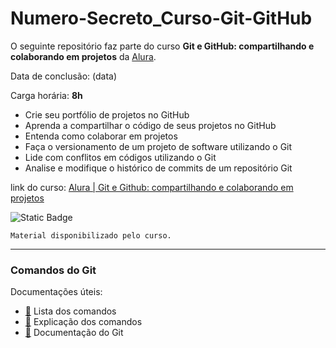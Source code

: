 # Numero-Secreto_Curso-Git-GitHub

O seguinte repositório faz parte do curso **Git e GitHub: compartilhando e colaborando em projetos** da [Alura](alura.com.br).

Data de conclusão: (data)

Carga horária: **8h**

* Crie seu portfólio de projetos no GitHub
* Aprenda a compartilhar o código de seus projetos no GitHub
* Entenda como colaborar em projetos
* Faça o versionamento de um projeto de software utilizando o Git
* Lide com conflitos em códigos utilizando o Git
* Analise e modifique o histórico de commits de um repositório Git

link do curso: [Alura | Git e Github: compartilhando e colaborando em projetos](https://cursos.alura.com.br/course/git-github-compartilhando-colaborando-projetos "Curso Alura")

![Static Badge](https://img.shields.io/badge/Git_e_GitHub-grey?logo=github)

`Material disponibilizado pelo curso.`

---

### Comandos do Git

Documentações úteis:

* [📄](https://gist.github.com/leocomelli/2545add34e4fec21ec16) Lista dos comandos
* [📄](https://www.atlassian.com/br/git/glossary#commands) Explicação dos comandos
* [📄](https://git-scm.com/doc) Documentação do Git
